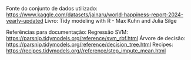 Fonte do conjunto de dados utilizado: https://www.kaggle.com/datasets/jainaru/world-happiness-report-2024-yearly-updated
Livro: Tidy modeling with R - Max Kuhn and Julia Silge

Referências para documentação:
Regressão SVM: https://parsnip.tidymodels.org/reference/svm_rbf.html
Árvore de decisão: https://parsnip.tidymodels.org/reference/decision_tree.html
Recipes: https://recipes.tidymodels.org//reference/step_impute_mean.html

